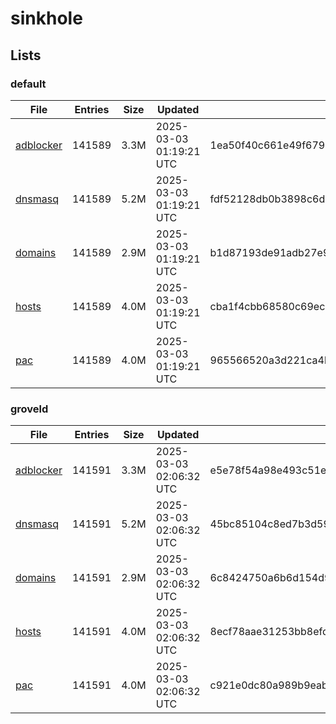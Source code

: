 # sinkhole

## Lists

### default

|File|Entries|Size|Updated|Hash|
|-|-|-|-|-|
|[adblocker](https://raw.githubusercontent.com/groveld/sinkhole/lists/default/adblocker.txt)|141589|3.3M|2025-03-03 01:19:21 UTC|1ea50f40c661e49f67967daf72e5660d593d09a1ebee7f79f71ca589bde7386c|
|[dnsmasq](https://raw.githubusercontent.com/groveld/sinkhole/lists/default/dnsmasq.txt)|141589|5.2M|2025-03-03 01:19:21 UTC|fdf52128db0b3898c6d97bbf43beed0492b749489b7717b660b67dad5f77d61d|
|[domains](https://raw.githubusercontent.com/groveld/sinkhole/lists/default/domains.txt)|141589|2.9M|2025-03-03 01:19:21 UTC|b1d87193de91adb27e94a550db39e26b4619960951c3007b78625afe6fb89117|
|[hosts](https://raw.githubusercontent.com/groveld/sinkhole/lists/default/hosts.txt)|141589|4.0M|2025-03-03 01:19:21 UTC|cba1f4cbb68580c69ecedb497dbf20d172134bd6927ac99f04439fab6ad73d60|
|[pac](https://raw.githubusercontent.com/groveld/sinkhole/lists/default/pac.txt)|141589|4.0M|2025-03-03 01:19:21 UTC|965566520a3d221ca4bca7fed6cf5619ae4ff278f7f58bebde6a4fe19afef07d|

### groveld

|File|Entries|Size|Updated|Hash|
|-|-|-|-|-|
|[adblocker](https://raw.githubusercontent.com/groveld/sinkhole/lists/groveld/adblocker.txt)|141591|3.3M|2025-03-03 02:06:32 UTC|e5e78f54a98e493c51e120281cb4afb30fd2e4e4dde05ed53299f9fee7b10826|
|[dnsmasq](https://raw.githubusercontent.com/groveld/sinkhole/lists/groveld/dnsmasq.txt)|141591|5.2M|2025-03-03 02:06:32 UTC|45bc85104c8ed7b3d597478135781e1156770576d359cd90605f6c7ad0515b14|
|[domains](https://raw.githubusercontent.com/groveld/sinkhole/lists/groveld/domains.txt)|141591|2.9M|2025-03-03 02:06:32 UTC|6c8424750a6b6d154d9261f6a1f83c76c54dbde3159a81b1bf10d20cd284bbe4|
|[hosts](https://raw.githubusercontent.com/groveld/sinkhole/lists/groveld/hosts.txt)|141591|4.0M|2025-03-03 02:06:32 UTC|8ecf78aae31253bb8efd8b258e0016928b81e991c353a4f716716f457cc83ab9|
|[pac](https://raw.githubusercontent.com/groveld/sinkhole/lists/groveld/pac.txt)|141591|4.0M|2025-03-03 02:06:32 UTC|c921e0dc80a989b9eab0f44973c82103d98d50146262065722b0eb34f3b93e25|
